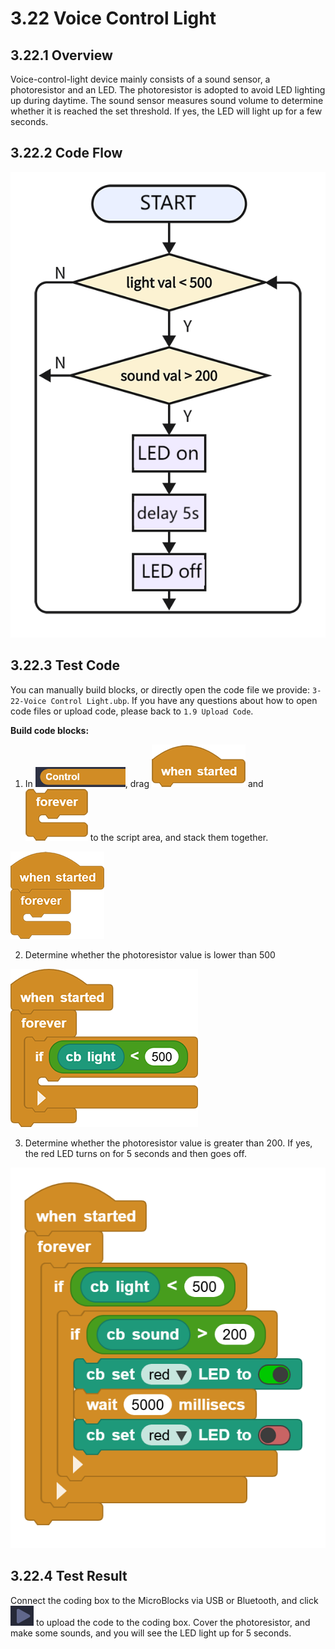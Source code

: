 # 3.22 Voice Control Light

## 3.22.1 Overview

Voice-control-light device mainly consists of a sound sensor, a photoresistor and an LED. The photoresistor is adopted to avoid LED lighting up during daytime. The sound sensor measures sound volume to determine whether it is reached the set threshold. If yes, the LED will light up for a few seconds. 

## 3.22.2 Code Flow

![t160](./media/t160.png)

## 3.22.3 Test Code

You can manually build blocks, or directly open the code file we provide: `3-22-Voice Control Light.ubp`. If you have any questions about how to open code files or upload code, please back to `1.9 Upload Code`.

**Build code blocks:**

1. In ![](./media/control.png), drag ![](./media/t1.png) and ![](./media/t2.png) to the script area, and stack them together.

![t34](./media/t34.png)

2. Determine whether the photoresistor value is lower than 500

![t161](./media/t161.png)

3. Determine whether the photoresistor value is greater than 200. If yes, the red LED turns on for 5 seconds and then goes off.

![t162](./media/t162.png)

## 3.22.4 Test Result

Connect the coding box to the MicroBlocks via USB or Bluetooth, and click ![t59](./media/t59.png) to upload the code to the coding box. Cover the photoresistor, and make some sounds, and you will see the LED light up for 5 seconds. 